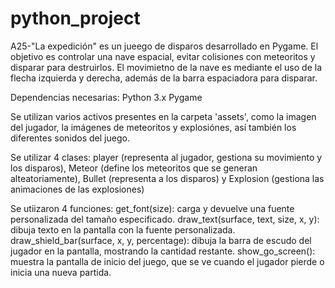 # python_project

A25-"La expedición" es un jueego de disparos desarrollado en Pygame. El objetivo es controlar una nave espacial, evitar colisiones con meteoritos y disparar para destruirlos. El movimietno de la nave es mediante el uso de la flecha izquierda y derecha, además de la barra espaciadora para disparar.

Dependencias necesarias:
Python 3.x
Pygame

Se utilizan varios activos presentes en la carpeta 'assets', como la imagen del jugador, la imágenes de meteoritos y explosiónes, así también los diferentes sonidos del juego.

Se utilizar 4 clases: player (representa al jugador, gestiona su movimiento y los disparos), Meteor (define los meteoritos que se generan alteatoriamente), Bullet (representa a los disparos) y Explosion (gestiona las animaciones de las explosiones) 

Se utiizaron 4 funciones: 
get_font(size): carga y devuelve una fuente personalizada del tamaño especificado.
draw_text(surface, text, size, x, y): dibuja texto en la pantalla con la fuente personalizada.
draw_shield_bar(surface, x, y, percentage): dibuja la barra de escudo del jugador en la pantalla, mostrando la cantidad restante.
show_go_screen(): muestra la pantalla de inicio del juego, que se ve cuando el jugador pierde o inicia una nueva partida.
